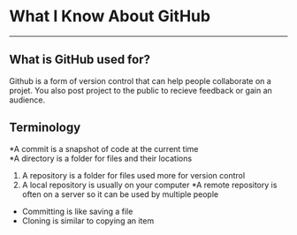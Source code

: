 # What I Know About GitHub
---
## What is GitHub used for?
Github is a form of version control that can help people collaborate on a projet. You also post project to the public to recieve feedback or gain an audience.
## Terminology
*A commit is a snapshot of code at the current time
<br />*A directory is a folder for files and their locations
1. A repository is a folder for files used more for version control
2. A local repository is usually on your computer
*A remote repository is often on a server so it can be used by multiple people
* Committing is like saving a file
* Cloning is similar to copying an item
